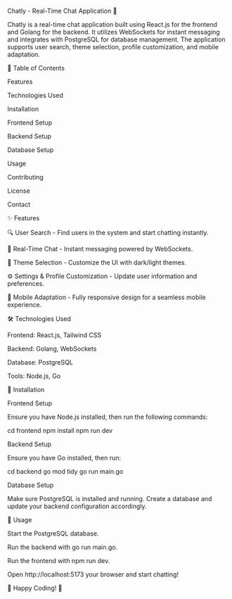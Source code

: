 Chatly - Real-Time Chat Application 🚀

Chatly is a real-time chat application built using React.js for the frontend and Golang for the backend. It utilizes WebSockets for instant messaging and integrates with PostgreSQL for database management. The application supports user search, theme selection, profile customization, and mobile adaptation.

📖 Table of Contents

Features

Technologies Used

Installation

Frontend Setup

Backend Setup

Database Setup

Usage

Contributing

License

Contact

✨ Features

🔍 User Search - Find users in the system and start chatting instantly.

💬 Real-Time Chat - Instant messaging powered by WebSockets.

🎨 Theme Selection - Customize the UI with dark/light themes.

⚙️ Settings & Profile Customization - Update user information and preferences.

📱 Mobile Adaptation - Fully responsive design for a seamless mobile experience.

🛠 Technologies Used

Frontend: React.js, Tailwind CSS

Backend: Golang, WebSockets

Database: PostgreSQL

Tools: Node.js, Go

🔧 Installation

Frontend Setup

Ensure you have Node.js installed, then run the following commands:

cd frontend
npm install
npm run dev

Backend Setup

Ensure you have Go installed, then run:

cd backend
go mod tidy
go run main.go

Database Setup

Make sure PostgreSQL is installed and running. Create a database and update your backend configuration accordingly.

🚀 Usage

Start the PostgreSQL database.

Run the backend with go run main.go.

Run the frontend with npm run dev.

Open http://localhost:5173 your browser and start chatting!

🚀 Happy Coding! 🎉
